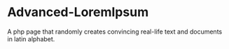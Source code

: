 # Advanced-LoremIpsum
A php page that randomly creates convincing real-life text and documents in latin alphabet. 
